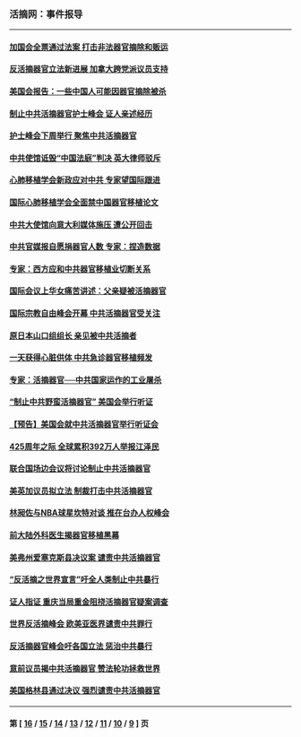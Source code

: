 ### 活摘网：事件报导
---
#### [加国会全票通过法案 打击非法器官摘除和贩运](../../pages/nf5877/n13884924.md?05110430) 
#### [反活摘器官立法新进展 加拿大跨党派议员支持](../../pages/nf5877/n13876061.md?05110430) 
#### [美国会报告：一些中国人可能因器官摘除被杀](../../pages/nf5877/n13867964.md?05110430) 
#### [制止中共活摘器官护士峰会 证人亲述经历](../../pages/nf5877/n13859007.md?05110430) 
#### [护士峰会下周举行 聚焦中共活摘器官](../../pages/nf5877/n13855418.md?05110430) 
#### [中共使馆诋毁“中国法庭”判决 英大律师驳斥](../../pages/nf5877/n13833945.md?05110430) 
#### [心肺移植学会新政应对中共 专家望国际跟进](../../pages/nf5877/n13829043.md?05110430) 
#### [国际心肺移植学会全面禁中国器官移植论文](../../pages/nf5877/n13827785.md?05110430) 
#### [中共大使馆向意大利媒体施压 遭公开回击](../../pages/nf5877/n13826038.md?05110430) 
#### [中共官媒报自愿捐器官人数 专家：捏造数据](../../pages/nf5877/n13814130.md?05110430) 
#### [专家：西方应和中共器官移植业切断关系](../../pages/nf5877/n13772828.md?05110430) 
#### [国际会议上华女痛苦讲述：父亲疑被活摘器官](../../pages/nf5877/n13771583.md?05110430) 
#### [国际宗教自由峰会开幕 中共活摘器官受关注](../../pages/nf5877/n13769995.md?05110430) 
#### [原日本山口组组长 亲见被中共活摘者](../../pages/nf5877/n13767360.md?05110430) 
#### [一天获得心脏供体 中共急诊器官移植频发](../../pages/nf5877/n13764689.md?05110430) 
#### [专家：活摘器官──中共国家运作的工业屠杀](../../pages/nf5877/n13761178.md?05110430) 
#### [“制止中共野蛮活摘器官” 美国会举行听证](../../pages/nf5877/n13735831.md?05110430) 
#### [【预告】美国会就中共活摘器官举行听证会](../../pages/nf5877/n13732843.md?05110430) 
#### [425周年之际 全球累积392万人举报江泽民](../../pages/nf5877/n13719232.md?05110430) 
#### [联合国场边会议将讨论制止中共活摘器官](../../pages/nf5877/n13656361.md?05110430) 
#### [美英加议员拟立法 制裁打击中共活摘器官](../../pages/nf5877/n13430251.md?05110430) 
#### [林昶佐与NBA球星坎特对谈 推在台办人权峰会](../../pages/nf5877/n13414467.md?05110430) 
#### [前大陆外科医生揭器官移植黑幕](../../pages/nf5877/n13401416.md?05110430) 
#### [美弗州爱塞克斯县决议案 谴责中共活摘器官](../../pages/nf5877/n13320919.md?05110430) 
#### [“反活摘之世界宣言”吁全人类制止中共暴行](../../pages/nf5877/n13259730.md?05110430) 
#### [证人指证 重庆当局重金阻挠活摘器官疑案调查](../../pages/nf5877/n13259127.md?05110430) 
#### [世界反活摘峰会 欧美亚医界谴责中共罪行](../../pages/nf5877/n13253550.md?05110430) 
#### [反活摘器官峰会吁各国立法 惩治中共暴行](../../pages/nf5877/n13245052.md?05110430) 
#### [意前议员揭中共活摘器官 赞法轮功拯救世界](../../pages/nf5877/n13203445.md?05110430) 
#### [美国格林县通过决议 强烈谴责中共活摘器官](../../pages/nf5877/n13119367.md?05110430) 

---
#### 第 [ [16](./16.md?05110430) / [15](./15.md?05110430) / [14](./14.md?05110430) / [13](./13.md?05110430) / [12](./12.md?05110430) / [11](./11.md?05110430) / [10](./10.md?05110430) / [9](./9.md?05110430) ] 页
